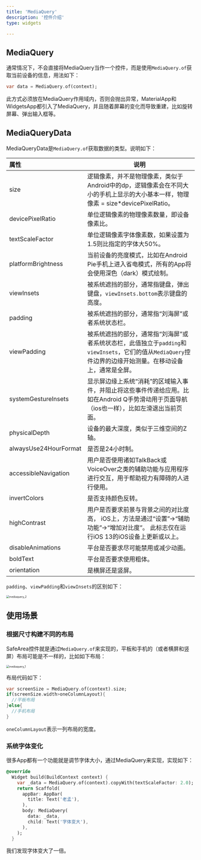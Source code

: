 ```yaml
---
title: 'MediaQuery'
description: '控件介绍'
type: widgets

---
```




## MediaQuery 

通常情况下，不会直接将MediaQuery当作一个控件，而是使用`MediaQuery.of`获取当前设备的信息，用法如下：

```dart
var data = MediaQuery.of(context);
```

此方式必须放在MediaQuery作用域内，否则会抛出异常，MaterialApp和WidgetsApp都引入了MediaQuery，并且随着屏幕的变化而导致重建，比如旋转屏幕、弹出输入框等。

## MediaQueryData

MediaQueryData是`MediaQuery.of`获取数据的类型。说明如下：

| 属性                  | 说明                                                         |
| :-------------------- | ------------------------------------------------------------ |
| size                  | 逻辑像素，并不是物理像素，类似于Android中的dp，逻辑像素会在不同大小的手机上显示的大小基本一样，物理像素 = size*devicePixelRatio。 |
| devicePixelRatio      | 单位逻辑像素的物理像素数量，即设备像素比。                   |
| textScaleFactor       | 单位逻辑像素字体像素数，如果设置为1.5则比指定的字体大50%。   |
| platformBrightness    | 当前设备的亮度模式，比如在Android Pie手机上进入省电模式，所有的App将会使用深色（dark）模式绘制。 |
| viewInsets            | 被系统遮挡的部分，通常指键盘，弹出键盘，`viewInsets.bottom`表示键盘的高度。 |
| padding               | 被系统遮挡的部分，通常指“刘海屏”或者系统状态栏。             |
| viewPadding           | 被系统遮挡的部分，通常指“刘海屏”或者系统状态栏，此值独立于`padding`和`viewInsets`，它们的值从`MediaQuery`控件边界的边缘开始测量。在移动设备上，通常是全屏。 |
| systemGestureInsets   | 显示屏边缘上系统“消耗”的区域输入事件，并阻止将这些事件传递给应用。比如在Android Q手势滑动用于页面导航（ios也一样），比如左滑退出当前页面。 |
| physicalDepth         | 设备的最大深度，类似于三维空间的Z轴。                        |
| alwaysUse24HourFormat | 是否是24小时制。                                             |
| accessibleNavigation  | 用户是否使用诸如TalkBack或VoiceOver之类的辅助功能与应用程序进行交互，用于帮助视力有障碍的人进行使用。 |
| invertColors          | 是否支持颜色反转。                                           |
| highContrast          | 用户是否要求前景与背景之间的对比度高， iOS上，方法是通过“设置”->“辅助功能”->“增加对比度”。   此标志仅在运行iOS 13的iOS设备上更新或以上。 |
| disableAnimations     | 平台是否要求尽可能禁用或减少动画。                           |
| boldText              | 平台是否要求使用粗体。                                       |
| orientation           | 是横屏还是竖屏。                                             |

`padding`、`viewPadding`和`viewInsets`的区别如下：

<img src="http://img.laomengit.com/mediaquery_2.png" alt="mediaquery_2" style="zoom:50%;" />

## 使用场景

### 根据尺寸构建不同的布局

SafeArea控件就是通过`MediaQuery.of`来实现的，平板和手机的（或者横屏和竖屏）布局可能是不一样的，比如如下布局：

<img src="http://img.laomengit.com/mediaquery_1.png" alt="mediaquery_1" style="zoom:50%;" />

布局代码如下：

```dart
var screenSize = MediaQuery.of(context).size;
if(screenSize.width>oneColumnLayout){
  //平板布局
}else{
  //手机布局
}
```

`oneColumnLayout`表示一列布局的宽度。

### 系统字体变化

很多App都有一个功能就是调节字体大小，通过MediaQuery来实现，实现如下：

```dart
@override
  Widget build(BuildContext context) {
    var _data = MediaQuery.of(context).copyWith(textScaleFactor: 2.0);
    return Scaffold(
      appBar: AppBar(
        title: Text('老孟'),
      ),
      body: MediaQuery(
        data: _data,
        child: Text('字体变大'),
      ),
    );
  }
```

我们发现字体变大了一倍。